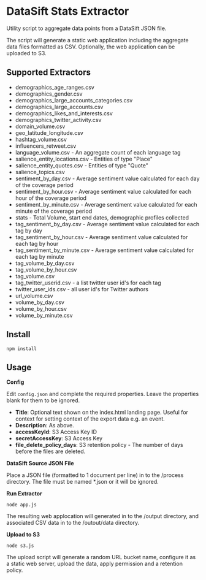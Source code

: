 DataSift Stats Extractor
========================

Utility script to aggregate data points from a DataSift JSON file.

The script will generate a static web application including the aggregate data files formatted as CSV. Optionally, the web application can be uploaded to S3.

## Supported Extractors

* demographics_age_ranges.csv
* demographics_gender.csv
* demographics_large_accounts_categories.csv
* demographics_large_accounts.csv
* demographics_likes_and_interests.csv
* demographics_twitter_activity.csv
* domain_volume.csv
* geo_latitude_longitude.csv
* hashtag_volume.csv
* influencers_retweet.csv
* language_volume.csv - An aggregate count of each language tag
* salience_entity_locations.csv - Entities of type "Place"
* salience_entity_quotes.csv - Entities of type "Quote"
* salience_topics.csv
* sentiment_by_day.csv - Average sentiment value calculated for each day of the coverage period
* sentiment_by_hour.csv - Average sentiment value calculated for each hour of the coverage period
* sentiment_by_minute.csv - Average sentiment value calculated for each minute of the coverage period
* stats - Total Volume, start end dates, demographic profiles collected
* tag_sentiment_by_day.csv - Average sentiment value calculated for each tag by day
* tag_sentiment_by_hour.csv - Average sentiment value calculated for each tag by hour
* tag_sentiment_by_minute.csv - Average sentiment value calculated for each tag by minute
* tag_volume_by_day.csv
* tag_volume_by_hour.csv
* tag_volume.csv
* tag_twitter_userid.csv - a list twitter user id's for each tag
* twitter_user_ids.csv - all user id's for Twitter authors
* url_volume.csv
* volume_by_day.csv
* volume_by_hour.csv
* volume_by_minute.csv

## Install

```npm install```



## Usage

**Config**

Edit ```config.json``` and complete the required properties. Leave the properties blank for them to be ignored.

* **Title**: Optional text shown on the index.html landing page. Useful for context for setting context of the export data e.g. an event.
* **Description**: As above.
* **accessKeyId**: S3 Access Key ID
* **secretAccessKey**: S3 Access Key
* **file_delete_policy_days**: S3 retention policy - The number of days before the files are deleted.



**DataSift Source JSON File**

Place a JSON file (formatted to 1 document per line) in to the /process directory. The file must be named *.json or it will be ignored.



**Run Extractor**

```node app.js```

The resulting web applocation will generated in to the /output directory, and associated CSV data in to the /outout/data directory.




**Upload to S3**

```node s3.js```
 
The upload script will generate a random URL bucket name, configure it as a static web server, upload the data, apply permission and a retention policy.